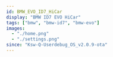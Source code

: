 ```yaml
---
id: BMW_EVO_ID7_HiCar
display: "BMW ID7 EVO HiCar"
tags: ["bmw", "bmw-id7", "bmw-evo"]
images:
  - "./home.png"
  - "./settings.png"
since: "Ksw-Q-Userdebug_OS_v2.0.9-ota"
---
```

